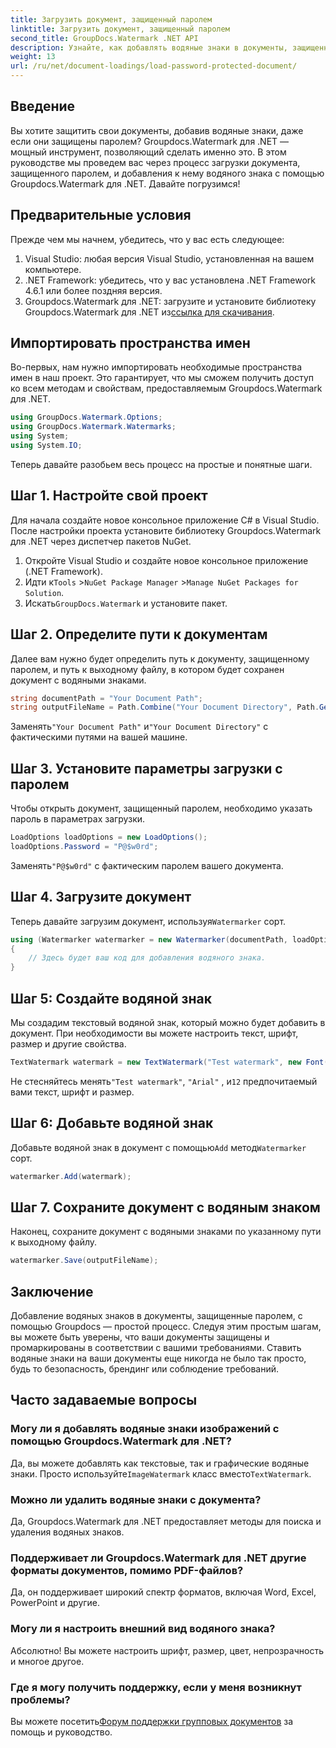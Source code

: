 ```yaml
---
title: Загрузить документ, защищенный паролем
linktitle: Загрузить документ, защищенный паролем
second_title: GroupDocs.Watermark .NET API
description: Узнайте, как добавлять водяные знаки в документы, защищенные паролем, с помощью Groupdocs для .NET, с помощью нашего пошагового руководства. Легко защитите и промаркируйте свои файлы.
weight: 13
url: /ru/net/document-loadings/load-password-protected-document/
---
```

## Введение
Вы хотите защитить свои документы, добавив водяные знаки, даже если они защищены паролем? Groupdocs.Watermark для .NET — мощный инструмент, позволяющий сделать именно это. В этом руководстве мы проведем вас через процесс загрузки документа, защищенного паролем, и добавления к нему водяного знака с помощью Groupdocs.Watermark для .NET. Давайте погрузимся!
## Предварительные условия
Прежде чем мы начнем, убедитесь, что у вас есть следующее:
1. Visual Studio: любая версия Visual Studio, установленная на вашем компьютере.
2. .NET Framework: убедитесь, что у вас установлена .NET Framework 4.6.1 или более поздняя версия.
3. Groupdocs.Watermark для .NET: загрузите и установите библиотеку Groupdocs.Watermark для .NET из[ссылка для скачивания](https://releases.groupdocs.com/Watermark/net/).
## Импортировать пространства имен
Во-первых, нам нужно импортировать необходимые пространства имен в наш проект. Это гарантирует, что мы сможем получить доступ ко всем методам и свойствам, предоставляемым Groupdocs.Watermark для .NET.
```csharp
using GroupDocs.Watermark.Options;
using GroupDocs.Watermark.Watermarks;
using System;
using System.IO;
```
Теперь давайте разобьем весь процесс на простые и понятные шаги.
## Шаг 1. Настройте свой проект
Для начала создайте новое консольное приложение C# в Visual Studio. После настройки проекта установите библиотеку Groupdocs.Watermark для .NET через диспетчер пакетов NuGet.
1. Откройте Visual Studio и создайте новое консольное приложение (.NET Framework).
2.  Идти к`Tools` >`NuGet Package Manager` >`Manage NuGet Packages for Solution`.
3.  Искать`GroupDocs.Watermark` и установите пакет.
## Шаг 2. Определите пути к документам
Далее вам нужно будет определить путь к документу, защищенному паролем, и путь к выходному файлу, в котором будет сохранен документ с водяными знаками.
```csharp
string documentPath = "Your Document Path";
string outputFileName = Path.Combine("Your Document Directory", Path.GetFileName(documentPath));
```
 Заменять`"Your Document Path"` и`"Your Document Directory"` с фактическими путями на вашей машине.
## Шаг 3. Установите параметры загрузки с паролем
Чтобы открыть документ, защищенный паролем, необходимо указать пароль в параметрах загрузки.
```csharp
LoadOptions loadOptions = new LoadOptions();
loadOptions.Password = "P@$w0rd";
```
 Заменять`"P@$w0rd"` с фактическим паролем вашего документа.
## Шаг 4. Загрузите документ
 Теперь давайте загрузим документ, используя`Watermarker` сорт.
```csharp
using (Watermarker watermarker = new Watermarker(documentPath, loadOptions))
{
    // Здесь будет ваш код для добавления водяного знака.
}
```
## Шаг 5: Создайте водяной знак
Мы создадим текстовый водяной знак, который можно будет добавить в документ. При необходимости вы можете настроить текст, шрифт, размер и другие свойства.
```csharp
TextWatermark watermark = new TextWatermark("Test watermark", new Font("Arial", 12));
```
 Не стесняйтесь менять`"Test watermark"`, `"Arial"` , и`12` предпочитаемый вами текст, шрифт и размер.
## Шаг 6: Добавьте водяной знак
 Добавьте водяной знак в документ с помощью`Add` метод`Watermarker` сорт.
```csharp
watermarker.Add(watermark);
```
## Шаг 7. Сохраните документ с водяным знаком
Наконец, сохраните документ с водяными знаками по указанному пути к выходному файлу.
```csharp
watermarker.Save(outputFileName);
```
## Заключение
Добавление водяных знаков в документы, защищенные паролем, с помощью Groupdocs — простой процесс. Следуя этим простым шагам, вы можете быть уверены, что ваши документы защищены и промаркированы в соответствии с вашими требованиями. Ставить водяные знаки на ваши документы еще никогда не было так просто, будь то безопасность, брендинг или соблюдение требований.
## Часто задаваемые вопросы
### Могу ли я добавлять водяные знаки изображений с помощью Groupdocs.Watermark для .NET?
 Да, вы можете добавлять как текстовые, так и графические водяные знаки. Просто используйте`ImageWatermark` класс вместо`TextWatermark`.
### Можно ли удалить водяные знаки с документа?
Да, Groupdocs.Watermark для .NET предоставляет методы для поиска и удаления водяных знаков.
### Поддерживает ли Groupdocs.Watermark для .NET другие форматы документов, помимо PDF-файлов?
Да, он поддерживает широкий спектр форматов, включая Word, Excel, PowerPoint и другие.
### Могу ли я настроить внешний вид водяного знака?
Абсолютно! Вы можете настроить шрифт, размер, цвет, непрозрачность и многое другое.
### Где я могу получить поддержку, если у меня возникнут проблемы?
 Вы можете посетить[Форум поддержки групповых документов](https://forum.groupdocs.com/c/watermark/19) за помощь и руководство.